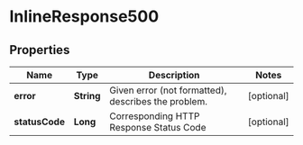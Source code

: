 

# InlineResponse500


## Properties

| Name | Type | Description | Notes |
|------------ | ------------- | ------------- | -------------|
|**error** | **String** | Given error (not formatted), describes the problem. |  [optional] |
|**statusCode** | **Long** | Corresponding HTTP Response Status Code |  [optional] |



